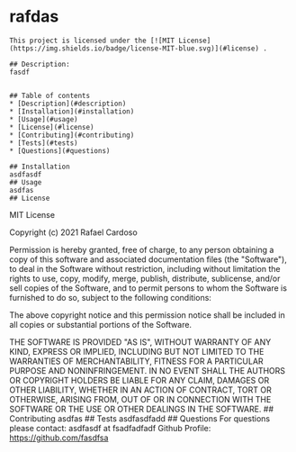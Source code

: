 # rafdas
    This project is licensed under the [![MIT License](https://img.shields.io/badge/license-MIT-blue.svg)](#license) .
        
    ## Description:
    fasdf
        
        
    ## Table of contents
    * [Description](#description)
    * [Installation](#installation)
    * [Usage](#usage)
    * [License](#license)
    * [Contributing](#contributing)
    * [Tests](#tests)
    * [Questions](#questions)
        
    ## Installation
    asdfasdf
    ## Usage
    asdfas
    ## License
   MIT License

Copyright (c) 2021 Rafael Cardoso

Permission is hereby granted, free of charge, to any person obtaining a copy
of this software and associated documentation files (the "Software"), to deal
in the Software without restriction, including without limitation the rights
to use, copy, modify, merge, publish, distribute, sublicense, and/or sell
copies of the Software, and to permit persons to whom the Software is
furnished to do so, subject to the following conditions:

The above copyright notice and this permission notice shall be included in all
copies or substantial portions of the Software.

THE SOFTWARE IS PROVIDED "AS IS", WITHOUT WARRANTY OF ANY KIND, EXPRESS OR
IMPLIED, INCLUDING BUT NOT LIMITED TO THE WARRANTIES OF MERCHANTABILITY,
FITNESS FOR A PARTICULAR PURPOSE AND NONINFRINGEMENT. IN NO EVENT SHALL THE
AUTHORS OR COPYRIGHT HOLDERS BE LIABLE FOR ANY CLAIM, DAMAGES OR OTHER
LIABILITY, WHETHER IN AN ACTION OF CONTRACT, TORT OR OTHERWISE, ARISING FROM,
OUT OF OR IN CONNECTION WITH THE SOFTWARE OR THE USE OR OTHER DEALINGS IN THE
SOFTWARE.
    ## Contributing
    asdfas
    ## Tests
    asdfasdfadd
    ## Questions
    For questions please contact: asdfasdf
    at  fsadfadfadf
    Github Profile: https://github.com/fasdfsa 